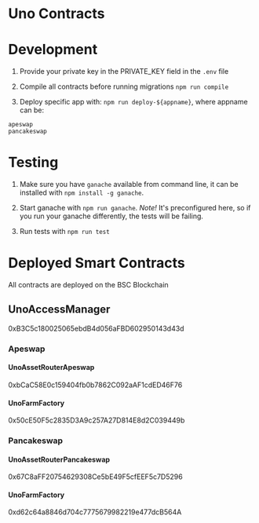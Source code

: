 # Uno Contracts

# Development

1. Provide your private key in the PRIVATE_KEY field in the `.env` file

2. Compile all contracts before running migrations `npm run compile`

3. Deploy specific app with: `npm run deploy-${appname}`, where appname can be:
```
apeswap
pancakeswap
```
# Testing

1. Make sure you have `ganache` available from command line, it can be installed with `npm install -g ganache`.

2. Start ganache with `npm run ganache`. *Note!* It's preconfigured here, so if you run your ganache differently, the tests will be failing.

3. Run tests with `npm run test`


# Deployed Smart Contracts

All contracts are deployed on the BSC Blockchain

## UnoAccessManager

0xB3C5c180025065ebdB4d056aFBD602950143d43d

### Apeswap 

#### UnoAssetRouterApeswap

0xbCaC58E0c159404fb0b7862C092aAF1cdED46F76

#### UnoFarmFactory

0x50cE50F5c2835D3A9c257A27D814E8d2C039449b

### Pancakeswap 

#### UnoAssetRouterPancakeswap

0x67C8aFF20754629308Ce5bE49F5cfEEF5c7D5296

#### UnoFarmFactory

0xd62c64a8846d704c7775679982219e477dcB564A
